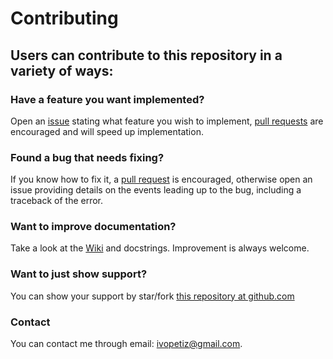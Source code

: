 # Contributing

## Users can contribute to this repository in a variety of ways:

### Have a feature you want implemented?

  Open an [issue](https://github.com/ivopetiz/crypto-algotrading/issues) stating what feature you wish to implement, [pull requests](https://github.com/ivopetiz/crypto-algotrading/pulls) are encouraged and will speed up implementation.   

### Found a bug that needs fixing?

  If you know how to fix it, a [pull request](https://github.com/ivopetiz/crypto-algotrading/pulls) is encouraged, otherwise open an issue providing details on the events leading up to the bug, including a traceback of the error.  

### Want to improve documentation?

  Take a look at the [Wiki](https://github.com/ivopetiz/crypto-algotrading/wiki) and docstrings. Improvement is always welcome.

### Want to just show support?

  You can show your support by star/fork [this repository at github.com](https://github.com/ivopetiz/crypto-algotrading/)
  
### Contact

  You can contact me through email: ivopetiz@gmail.com.

